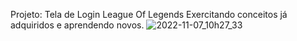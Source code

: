 Projeto: Tela de Login League Of Legends
Exercitando conceitos já adquiridos e aprendendo novos.
![2022-11-07_10h27_33](https://user-images.githubusercontent.com/86672122/200322317-8a2175cc-b7cf-48cd-bd31-9d0e13495388.gif)

